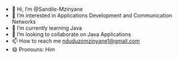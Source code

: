 - 👋 Hi, I’m @Sandile-Mzinyane
- 👀 I’m interested in Applications Development and Communication Networks
- 🌱 I’m currently learning Java
- 💞️ I’m looking to collaborate on Java Applications
- 📫 How to reach me nduduzomzinyane1@gmail.com
- 😄 Pronouns: Him

<!---
Sandile-Mzinyane/Sandile-Mzinyane is a ✨ special ✨ repository because its `README.md` (this file) appears on your GitHub profile.
You can click the Preview link to take a look at your changes.
--->
